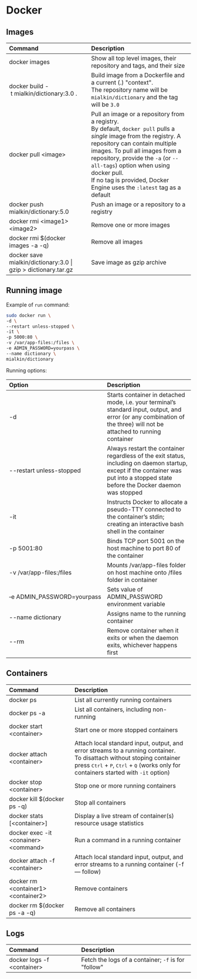 # Docker

## Images

Command | Description
:-|:-
docker images | Show all top level images, their repository and tags, and their size
docker&nbsp;build&nbsp;-&nbsp;t&nbsp;mialkin/dictionary:3.0&nbsp;. | Build image from a Dockerfile and a current (.) "context". <br/>The repository name will be `mialkin/dictionary` and the tag will be `3.0`
docker pull \<image\> | Pull an image or a repository from a registry. <br/>By default, `docker pull` pulls a *single* image from the registry. A repository can contain multiple images. To pull all images from a repository, provide the `-a` (or `--all-tags`) option when using docker pull. <br/>If no tag is provided, Docker Engine uses the `:latest` tag as a default
docker push mialkin/dictionary:5.0 | Push an image or a repository to a registry
docker rmi \<image1\> \<image2\> | Remove one or more images
docker rmi $(docker images -a -q) | Remove all images
docker save mialkin/dictionary:3.0 \| gzip > dictionary.tar.gz | Save image as gzip archive

## Running image

Example of `run` command:

```sh
sudo docker run \
-d \
--restart unless-stopped \
-it \
-p 5000:80 \
-v /var/app-files:/files \
-e ADMIN_PASSWORD=yourpass \
--name dictionary \
mialkin/dictionary
```

Running options:

Option | Description
:-|:-
 -d | Starts container in detached mode, i.e.  your terminal’s standard input, output, and error (or any combination of the three) will not be attached to running container
--restart unless-stopped | Always restart the container regardless of the exit status, including on daemon startup, except if the container was put into a stopped state before the Docker daemon was stopped
-it|Instructs Docker to allocate a pseudo-TTY connected to the container’s stdin; creating an interactive bash shell in the container
-p 5001:80|Binds TCP port 5001 on the host machine to port 80 of the container
-v&nbsp;/var/app-files:/files| Mounts /var/app-files folder on host machine onto /files folder in container
&#8209;e&nbsp;ADMIN_PASSWORD=yourpass|Sets value of ADMIN_PASSWORD environment variable
--name dictionary|Assigns name to the running container
--rm | Remove container when it exits or when the daemon exits, whichever happens first

## Containers

Command | Description
:-|:-
docker ps | List all currently running containers
docker ps -a | List all containers, including non-running
docker start \<container\> | Start one or more stopped containers
docker attach \<container\> | Attach local standard input, output, and error streams to a running container. <br>To disattach without stoping container press <kbd>Ctrl</kbd> + <kbd>P</kbd>, <kbd>Ctrl</kbd> + <kbd>Q</kbd> (works only for containers started with `-it` option)
docker stop \<container\> | Stop one or more running containers
docker kill $(docker ps -q) | Stop all containers
docker stats [\<container\>] | Display a live stream of container(s) resource usage statistics
docker exec -it \<conainer\> \<command\> | Run a command in a running container
docker attach -f \<container\> | Attach local standard input, output, and error streams to a running container (-f — follow)
docker rm \<container1\> \<container2\> | Remove containers
docker rm $(docker ps -a -q) | Remove all containers

## Logs

Command | Description
:-|:-
docker logs -f \<container\> | Fetch the logs of a container; `-f` is for "follow"
